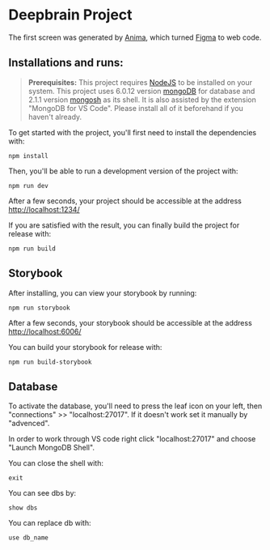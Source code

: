 # Deepbrain Project

The first screen was generated by [Anima](https://animaapp.com/), which turned [Figma](https://www.figma.com/) to web code.


## Installations and runs:

> **Prerequisites:**
> This project requires [NodeJS](https://nodejs.org/en/) to be installed on your system.
> This project uses 6.0.12 version [mongoDB](https://www.mongodb.com/try/download/community) for database
> and 2.1.1 version [mongosh](https://www.mongodb.com/try/download/shell) as its shell.
> It is also assisted by the extension "MongoDB for VS Code".
> Please install all of it beforehand if you haven't already.

To get started with the project, you'll first need to install the dependencies with:

```
npm install
```

Then, you'll be able to run a development version of the project with:

```
npm run dev
```

After a few seconds, your project should be accessible at the address
[http://localhost:1234/](http://localhost:1234/)


If you are satisfied with the result, you can finally build the project for release with:

```
npm run build
```

## Storybook

After installing, you can view your storybook by running:

```
npm run storybook
```

After a few seconds, your storybook should be accessible at the address
[http://localhost:6006/](http://localhost:6006/)

You can build your storybook for release with:

```
npm run build-storybook
```

## **Database**

To activate the database, you'll need to press the leaf icon on your left,
then "connections" >> "localhost:27017".
If it doesn't work set it manually by "advenced".

In order to work through VS code right click "localhost:27017" and choose "Launch MongoDB Shell".

You can close the shell with:

```
exit
```

You can see dbs by:

```
show dbs
```

You can replace db with:

```
use db_name
```